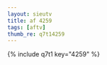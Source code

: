 ```yaml
--- 
layout: sieutv
title: af 4259
tags: [aftv]
thumb_re: q7t14259
---
```

{% include q7t1 key="4259" %} 

